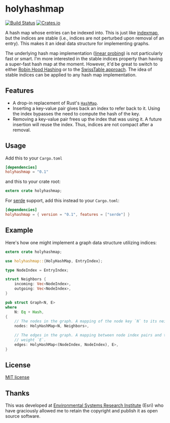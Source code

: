 # holyhashmap

[![Build Status](https://api.cirrus-ci.com/github/jasonwhite/holyhashmap.svg?branch=master)](https://cirrus-ci.com/github/jasonwhite/holyhashmap) [![Crates.io](https://img.shields.io/crates/v/holyhashmap.svg)](https://crates.io/crates/holyhashmap)

A hash map whose entries can be indexed into. This is just like [indexmap][],
but the indices are stable (i.e., indices are not perturbed upon removal of an
entry). This makes it an ideal data structure for implementing graphs.

The underlying hash map implementation ([linear probing][]) is not particularly
fast or smart. I'm more interested in the stable indices property than having a
super-fast hash map at the moment. However, it'd be great to switch to either
[Robin Hood Hashing][] or to the [SwissTable approach][hashbrown]. The idea of
stable indices can be applied to any hash map implementation.

[indexmap]: https://github.com/bluss/indexmap
[linear probing]: https://en.wikipedia.org/wiki/Linear_probing
[Robin Hood Hashing]: https://en.wikipedia.org/wiki/Hash_table#Robin_Hood_hashing
[hashbrown]: https://github.com/Amanieu/hashbrown


## Features

 * A drop-in replacement of Rust's
   [`HashMap`](https://doc.rust-lang.org/std/collections/struct.HashMap.html).
 * Inserting a key-value pair gives back an index to refer back to it. Using the
   index bypasses the need to compute the hash of the key.
 * Removing a key-value pair frees up the index that was using it. A future
   insertion will reuse the index. Thus, indices are not compact after a
   removal.


## Usage

Add this to your `Cargo.toml`

```toml
[dependencies]
holyhashmap = "0.1"
```

and this to your crate root:

```rust
extern crate holyhashmap;
```

For [serde](https://serde.rs/) support, add this instead to your `Cargo.toml`:

```toml
[dependencies]
holyhashmap = { version = "0.1", features = ["serde"] }
```

## Example

Here's how one might implement a graph data structure utilizing indices:

```rust
extern crate holyhashmap;

use holyhashmap::{HolyHashMap, EntryIndex};

type NodeIndex = EntryIndex;

struct Neighbors {
    incoming: Vec<NodeIndex>,
    outgoing: Vec<NodeIndex>,
}

pub struct Graph<N, E>
where
    N: Eq + Hash,
{
    // The nodes in the graph. A mapping of the node key `N` to its neighbors.
    nodes: HolyHashMap<N, Neighbors>,

    // The edges in the graph. A mapping between node index pairs and the edge
    // weight `E`.
    edges: HolyHashMap<(NodeIndex, NodeIndex), E>,
}
```

## License

[MIT license](LICENSE)

## Thanks

This was developed at [Environmental Systems Research
Institute](http://www.esri.com/) (Esri) who have graciously allowed me to retain
the copyright and publish it as open source software.
